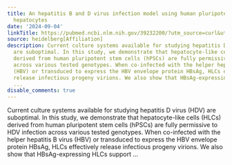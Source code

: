 ```yaml
---
title: An hepatitis B and D virus infection model using human pluripotent stem cell-derived
  hepatocytes
date: '2024-09-04'
linkTitle: https://pubmed.ncbi.nlm.nih.gov/39232200/?utm_source=curl&utm_medium=rss&utm_campaign=pubmed-2&utm_content=1FakS-2QOkCT8HsMOQP1bCRQ4YzyumYOmxmF0moLsQ3dFB1E9V&fc=20220326224207&ff=20240905183429&v=2.18.0.post9+e462414
source: heidelberg[Affiliation]
description: Current culture systems available for studying hepatitis D virus (HDV)
  are suboptimal. In this study, we demonstrate that hepatocyte-like cells (HLCs)
  derived from human pluripotent stem cells (hPSCs) are fully permissive to HDV infection
  across various tested genotypes. When co-infected with the helper hepatitis B virus
  (HBV) or transduced to express the HBV envelope protein HBsAg, HLCs effectively
  release infectious progeny virions. We also show that HBsAg-expressing HLCs support
  ...
disable_comments: true
---
```

Current culture systems available for studying hepatitis D virus (HDV) are suboptimal. In this study, we demonstrate that hepatocyte-like cells (HLCs) derived from human pluripotent stem cells (hPSCs) are fully permissive to HDV infection across various tested genotypes. When co-infected with the helper hepatitis B virus (HBV) or transduced to express the HBV envelope protein HBsAg, HLCs effectively release infectious progeny virions. We also show that HBsAg-expressing HLCs support ...